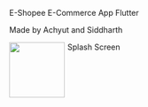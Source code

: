 E-Shopee E-Commerce App Flutter 

Made by Achyut and Siddharth 

Splash Screen 
<img src="/Final Image/home_screen.png"
      width="100" 
     alt=""
     style="float: left; margin-right: 5px;" />
     
<img src="/Final Image/cart.png"
     alt=""
     style="float: left; margin-right: 5px;" />
     
     
<img src="/Final Image/WhatsApp Image 2022-05-15 at 4.37.13 PM.png"
     alt=""
     style="float: left; margin-right: 5px;" />
     
     
<img src="/Final Image/my_orders.png"
     alt=""
     style="float: left; margin-right: 5px;" />
     
 <img src="/Final Image/manage_addresses (1).png"
     alt=""
     style="float: left; margin-right: 5px;" />    
     

 <img src="/Final Image/manage_addresses (2).png"
     alt=""
     style="float: left; margin-right: 5px;" />    
     
   <img src="/Final Image/manage_addresses (1).png"
     alt=""
     style="float: left; margin-right: 5px;" />    
     
     
     
   <img src="/Final Image/manage_addresses (1).png"
     alt=""
     style="float: left; margin-right: 5px;" />      
     
     
   <img src="/Final Image/manage_addresses (1).png"
     alt=""
     style="float: left; margin-right: 5px;" />      
     
     
     
     
   <img src="/Final Image/product_details_1.png"
     alt=""
     style="float: left; margin-right: 5px;" />    
     
   <img src="/Final Image/my_orders.png"
     alt=""
     style="float: left; margin-right: 5px;" />      
     
   <img src="/Final Image/product_details_2.png"
     alt=""
     style="float: left; margin-right: 5px;" />    
     
     
     
     
     
     
     
     

